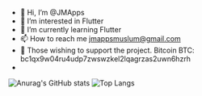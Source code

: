 - 👋 Hi, I’m @JMApps
- 👀 I’m interested in Flutter
- 🌱 I’m currently learning Flutter
- 📫 How to reach me jmappsmuslum@gmail.com
- 🙈 Those wishing to support the project. Bitcоin BTC: bc1qx9w04ru4udp7zwswzkel2lqagrzas2uwn6hzrh
- 
![Anurag's GitHub stats](https://github-readme-stats.vercel.app/api?username=jmapps&show_icons=true&theme=transparent) ![Top Langs](https://github-readme-stats.vercel.app/api/top-langs/?username=jmapps&hide_progress=false)
